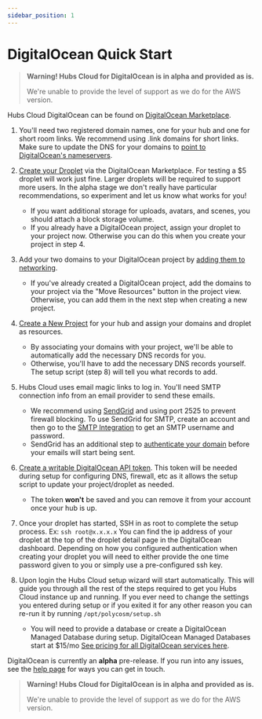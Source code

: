 ```yaml
---
sidebar_position: 1
---
```


# DigitalOcean Quick Start

> **Warning! Hubs Cloud for DigitalOcean is in alpha and provided as is.**
>
> We're unable to provide the level of support as we do for the AWS version.

Hubs Cloud DigitalOcean can be found on [DigitalOcean Marketplace](https://marketplace.digitalocean.com/apps/hubs-cloud-personal).

1. You'll need two registered domain names, one for your hub and one for short room links. We recommend using .link domains for short links. Make sure to update the DNS for your domains to [point to DigitalOcean's nameservers](https://www.digitalocean.com/community/tutorials/how-to-point-to-digitalocean-nameservers-from-common-domain-registrars).

2. [Create your Droplet](https://marketplace.digitalocean.com/apps/hubs-cloud-personal) via the DigitalOcean Marketplace. For testing a \$5 droplet will work just fine. Larger droplets will be required to support more users. In the alpha stage we don't really have particular recommendations, so experiment and let us know what works for you!

   - If you want additional storage for uploads, avatars, and scenes, you should attach a block storage volume.
   - If you already have a DigitalOcean project, assign your droplet to your project now. Otherwise you can do this when you create your project in step 4.

3. Add your two domains to your DigitalOcean project by [adding them to networking](https://cloud.digitalocean.com/networking/domains).

   - If you've already created a DigitalOcean project, add the domains to your project via the "Move Resources" button in the project view. Otherwise, you can add them in the next step when creating a new project.

4. [Create a New Project](https://cloud.digitalocean.com/projects/new) for your hub and assign your domains and droplet as resources.

   - By associating your domains with your project, we'll be able to automatically add the necessary DNS records for you.
   - Otherwise, you'll have to add the necessary DNS records yourself. The setup script (step 8) will tell you what records to add.

5. Hubs Cloud uses email magic links to log in. You'll need SMTP connection info from an email provider to send these emails.

   - We recommend using [SendGrid](https://www.sendgrid.com) and using port 2525 to prevent firewall blocking. To use SendGrid for SMTP, create an account and then go to the [SMTP Integration](https://app.sendgrid.com/guide/integrate/langs/smtp) to get an SMTP username and password.
   - SendGrid has an additional step to [authenticate your domain](https://sendgrid.com/docs/ui/account-and-settings/how-to-set-up-domain-authentication) before your emails will start being sent.

6. [Create a writable DigitalOcean API token](https://cloud.digitalocean.com/account/api/tokens/new). This token will be needed during setup for configuring DNS, firewall, etc as it allows the setup script to update your project/droplet as needed.

   - The token **won't** be saved and you can remove it from your account once your hub is up.

7. Once your droplet has started, SSH in as root to complete the setup process. Ex: `ssh root@x.x.x.x` You can find the ip address of your droplet at the top of the droplet detail page in the DigitalOcean dashboard. Depending on how you configured authentication when creating your droplet you will need to either provide the one time password given to you or simply use a pre-configured ssh key.

8. Upon login the Hubs Cloud setup wizard will start automatically. This will guide you through all the rest of the steps required to get you Hubs Cloud instance up and running. If you ever need to change the settings you entered during setup or if you exited it for any other reason you can re-run it by running `/opt/polycosm/setup.sh`
   - You will need to provide a database or create a DigitalOcean Managed Database during setup. DigitalOcean Managed Databases start at \$15/mo [See pricing for all DigitalOcean services here](https://www.digitalocean.com/pricing/).

DigitalOcean is currently an **alpha** pre-release. If you run into any issues, see the [help page](/introduction/getting-help.md) for ways you can get in touch.

> **Warning! Hubs Cloud for DigitalOcean is in alpha and provided as is.**
>
> We're unable to provide the level of support as we do for the AWS version.
